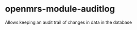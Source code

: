 openmrs-module-auditlog
=======================

Allows keeping an audit trail of changes in data in the database
